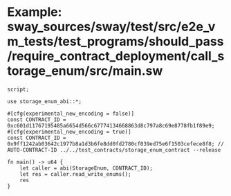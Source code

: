 # Example: sway_sources/sway/test/src/e2e_vm_tests/test_programs/should_pass/require_contract_deployment/call_storage_enum/src/main.sw

```sway
script;

use storage_enum_abi::*;

#[cfg(experimental_new_encoding = false)]
const CONTRACT_ID = 0xc601d11767195485a6654d566c67774134668863d8c797a8c69e8778fb1f89e9;
#[cfg(experimental_new_encoding = true)]
const CONTRACT_ID = 0x9ff1242ab03642c1977b8a1d3b6fe8dd0fd2780cf039ed75e6f1503cefece8f8; // AUTO-CONTRACT-ID ../../test_contracts/storage_enum_contract --release

fn main() -> u64 {
    let caller = abi(StorageEnum, CONTRACT_ID);
    let res = caller.read_write_enums();
    res
}

```
